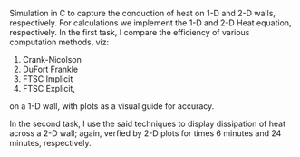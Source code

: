 Simulation in C to capture the conduction of heat on 1-D and 2-D walls, respectively. For calculations we implement the 1-D and 2-D Heat equation, respectively.
In the first task, I compare the efficiency of various computation methods, viz:
1. Crank-Nicolson
2. DuFort Frankle
3. FTSC Implicit
4. FTSC Explicit, 

on a 1-D wall, with plots as a visual guide for accuracy. 

In the second task, I use the said techniques to display dissipation of heat across a 2-D wall; again, verfied by 2-D plots for times 6 minutes and 24 minutes, respectively. 


